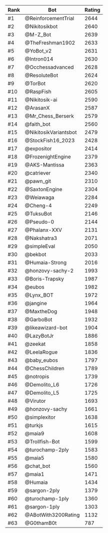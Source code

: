 Rank|Bot|Rating
---|---|---
#1|@ReinforcementTrial|2644
#2|@Nikitosikbot|2640
#3|@M-Z_Bot|2639
#4|@TheFreshman1902|2633
#5|@YoBot_v2|2631
#6|@Intron014|2630
#7|@Occhessadvanced|2628
#8|@ResoluteBot|2624
#9|@TorBot|2620
#10|@RaspFish|2605
#11|@Nikitosik-ai|2590
#12|@ArasanX|2587
#13|@Mr_Chess_Berserk|2579
#14|@faith_bot|2560
#15|@NikitosikVariantsbot|2479
#16|@StockFish16_2023|2428
#17|@expositor|2414
#18|@FrozenightEngine|2379
#19|@AKS-Mantissa|2363
#20|@catriever|2340
#21|@pawn_git|2310
#22|@SaxtonEngine|2304
#23|@Weiawaga|2284
#24|@Cheng-4|2249
#25|@TuksuBot|2146
#26|@Pseudo-0|2144
#27|@Phalanx-XXV|2131
#28|@Nakshatra3|2071
#29|@simpleEval|2050
#30|@bekbot|2033
#31|@Humaia-Strong|2016
#32|@honzovy-sachy-2|1993
#33|@Boris-Trapsky|1987
#34|@eubos|1982
#35|@Lynx_BOT|1972
#36|@jangine|1964
#37|@MaxtheDog|1948
#38|@GarboBot|1932
#39|@likeawizard-bot|1904
#40|@LazyBotJr|1886
#41|@zeekat|1858
#42|@LeelaRogue|1836
#43|@baby_eubos|1797
#44|@ChessChildren|1789
#45|@notropis|1739
#46|@Demolito_L6|1726
#47|@Demolito_L5|1725
#48|@Virutor|1693
#49|@honzovy-sachy|1661
#50|@simplexitor|1638
#51|@turkjs|1615
#52|@maia9|1608
#53|@Trollfish-Bot|1599
#54|@turochamp-2ply|1583
#55|@maia5|1580
#56|@chat_bot|1560
#57|@maia1|1471
#58|@Humaia|1434
#59|@sargon-2ply|1379
#60|@turochamp-1ply|1360
#61|@sargon-1ply|1303
#62|@ABotWith3200Rating|1132
#63|@G0thamB0t|787
